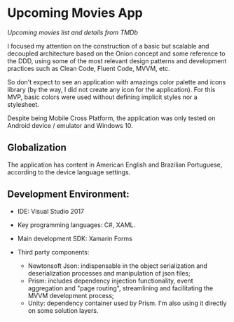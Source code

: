 # Upcoming Movies App
*Upcoming movies list and details from TMDb*

I focused my attention on the construction of a basic but scalable and decoupled architecture based on the Onion concept and some reference to the DDD, using some of the most relevant design patterns and development practices such as Clean Code, Fluent Code, MVVM, etc.

So don't expect to see an application with amazings color palette and icons library (by the way, I did not create any icon for the application). For this MVP, basic colors were used without defining implicit styles nor a stylesheet.

Despite being Mobile Cross Platform, the application was only tested on Android device / emulator and Windows 10.

## Globalization

The application has content in American English and Brazilian Portuguese, according to the device language settings.

## Development Environment:

- IDE: Visual Studio 2017

- Key programming languages: C#, XAML.

- Main development SDK: Xamarin Forms

- Third party components:

  - Newtonsoft Json: indispensable in the object serialization and deserialization processes and manipulation of json files;
  - Prism: includes dependency injection functionality, event aggregation and "page routing", streamlining and facilitating the MVVM    development process;
  - Unity: dependency container used by Prism. I'm also using it directly on some solution layers.
